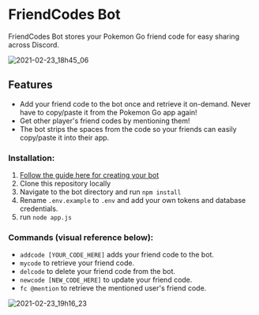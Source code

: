 # FriendCodes Bot

FriendCodes Bot stores your Pokemon Go friend code for easy sharing across Discord.

![2021-02-23_18h45_06](https://user-images.githubusercontent.com/13428576/108928776-5dc5eb80-7608-11eb-968b-77caf8a4a422.png)

## Features
* Add your friend code to the bot once and retrieve it on-demand. Never have to copy/paste it from the Pokemon Go app again!
* Get other player's friend codes by mentioning them!
* The bot strips the spaces from the code so your friends can easily copy/paste it into their app.




### Installation:

1.  [Follow the guide here for creating your bot](https://anidiots.guide/getting-started/getting-started-long-version)
2.  Clone this repository locally
3.  Navigate to the bot directory and run `npm install`
4.  Rename `.env.example` to `.env` and add your own tokens and database credentials.
5.  run `node app.js`

### Commands (visual reference below):
- `addcode [YOUR_CODE_HERE]` adds your friend code to the bot.
- `mycode` to retrieve your friend code.
- `delcode` to delete your friend code from the bot.
- `newcode [NEW_CODE_HERE]` to update your friend code.
- `fc @mention` to retrieve the mentioned user's friend code.

![2021-02-23_19h16_23](https://user-images.githubusercontent.com/13428576/108930505-aaf78c80-760b-11eb-8162-9c3e0c0b303e.png)

